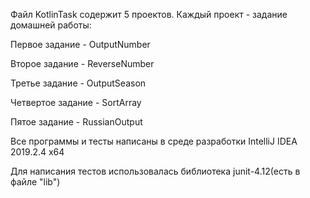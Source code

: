 Файл KotlinTask содержит 5 проектов. Каждый проект - задание домашней работы:

Первое задание - OutputNumber

Второе задание - ReverseNumber

Третье задание - OutputSeason

Четвертое задание - SortArray

Пятое задание - RussianOutput

Все программы и тесты написаны в среде разработки IntelliJ IDEA 2019.2.4 x64

Для написания тестов использовалась библиотека junit-4.12(есть в файле "lib")


